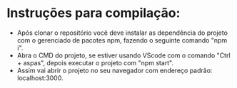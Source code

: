# Instruções para compilação:

- Após clonar o repositório você deve instalar as dependência do projeto com o gerenciado de pacotes npm, fazendo o seguinte comando "npm i".
- Abra o CMD do projeto, se estiver usando VScode com o comando "Ctrl + aspas", depois executar o projeto com "npm start".
- Assim vai abrir o projeto no seu navegador com endereço padrão: localhost:3000.
